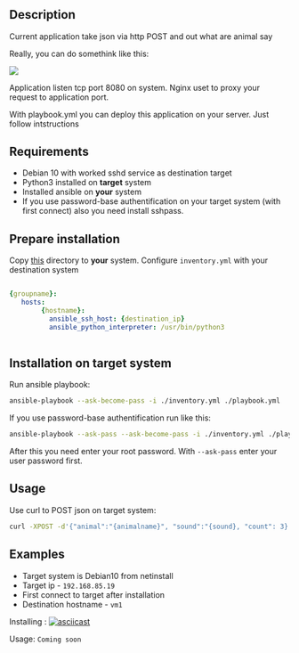 #

## Description

Current application take json via http POST and out what are animal say

Really, you can do somethink like this:

![ ](https://j.gifs.com/BrL18J.gif)

Application listen tcp port 8080 on system. Nginx uset to proxy your request to application port.

With playbook.yml you can deploy this application on your server. Just follow intstructions

## Requirements

- Debian 10 with worked sshd service as destination target
- Python3 installed on **target** system
- Installed ansible on **your** system
- If you use password-base authentification on your target system (with first connect) also you need install sshpass.

## Prepare installation

Copy [this](ansible_assigment/) directory to **your** system.
Configure ```inventory.yml``` with your destination system

```yml

{groupname}: 
   hosts:
        {hostname}:
          ansible_ssh_host: {destination_ip}
          ansible_python_interpreter: /usr/bin/python3
  
```

## Installation on target system

Run ansible playbook:

```sh
ansible-playbook --ask-become-pass -i ./inventory.yml ./playbook.yml
```

If you use password-base authentification run like this:

```sh
ansible-playbook --ask-pass --ask-become-pass -i ./inventory.yml ./playbook.yml
```

After this you need enter your root password. With ```--ask-pass``` enter your user password first.

## Usage

Use curl to POST json on target system:

```sh
curl -XPOST -d'{"animal":"{animalname}", "sound":"{sound}, "count": 3}' http://{target_ip_or_hostname}
```

## Examples

- Target system is Debian10 from netinstall
- Target ip - ```192.168.85.19```
- First connect to target after installation
- Destination hostname - ```vm1```

Installing :
[![asciicast](https://asciinema.org/a/c4BZOp87yCilSutAc4OfOICDL.svg)](https://asciinema.org/a/c4BZOp87yCilSutAc4OfOICDL)

Usage:
```Coming soon```
